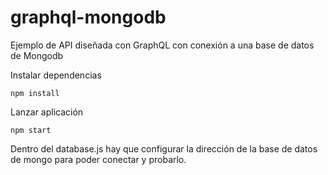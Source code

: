 # graphql-mongodb
Ejemplo de API diseñada con GraphQL con conexión a una base de datos de Mongodb

Instalar dependencias
```
npm install
```

Lanzar aplicación
```
npm start
```

Dentro del database.js hay que configurar la dirección de la base de datos de mongo para poder conectar y probarlo.
